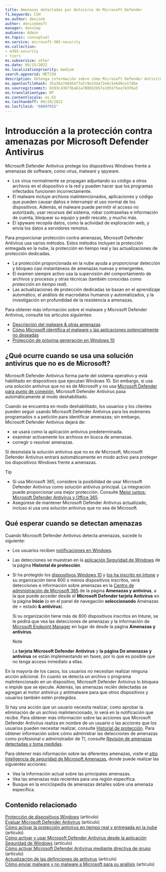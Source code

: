 ```yaml
---
title: Amenazas detectadas por Antivirus de Microsoft Defender
f1.keywords: CSH
ms.author: deniseb
author: denisebmsft
manager: dansimp
audience: Admin
ms.topic: conceptual
ms.service: microsoft-365-security
ms.collection:
- m365-security
- tier1
ms.subservice: other
ms.date: 09/15/2022
ms.localizationpriority: medium
search.appverid: MET150
description: Obtenga información sobre cómo Microsoft Defender Antivirus protege los dispositivos Windows frente a amenazas de software, como virus, malware y spyware.
ms.openlocfilehash: 35a36a74645477afc9e33da72e6c5e6d9ce17dbe
ms.sourcegitcommit: 0283c436f3ba61a708b52b57a1955f5ea74376a3
ms.translationtype: MT
ms.contentlocale: es-ES
ms.lasthandoff: 09/28/2022
ms.locfileid: "68097915"
---
```

# <a name="overview-of-threat-protection-by-microsoft-defender-antivirus"></a>Introducción a la protección contra amenazas por Microsoft Defender Antivirus

Microsoft Defender Antivirus protege los dispositivos Windows frente a amenazas de software, como virus, malware y spyware.

- Los virus normalmente se propagan adjuntando su código a otros archivos en el dispositivo o la red y pueden hacer que los programas infectados funcionen incorrectamente.
- El malware incluye archivos malintencionados, aplicaciones y código que pueden causar daños e interrumpir el uso normal de los dispositivos. Además, el malware puede permitir el acceso no autorizado, usar recursos del sistema, robar contraseñas e información de cuenta, bloquear su equipo y pedir rescate, y mucho más.
- El spyware recopila datos, como la actividad de exploración web, y envía los datos a servidores remotos.
 
Para proporcionar protección contra amenazas, Microsoft Defender Antivirus usa varios métodos. Estos métodos incluyen la protección entregada en la nube, la protección en tiempo real y las actualizaciones de protección dedicadas.

- La protección proporcionada en la nube ayuda a proporcionar detección y bloqueo casi instantáneos de amenazas nuevas y emergentes.
- El examen siempre activo usa la supervisión del comportamiento de archivos y procesos y otras técnicas (también conocidas como *protección en tiempo real*).
- Las actualizaciones de protección dedicadas se basan en el aprendizaje automático, el análisis de macrodatos humanos y automatizados, y la investigación en profundidad de la resistencia a amenazas. 

Para obtener más información sobre el malware y Microsoft Defender Antivirus, consulte los artículos siguientes: 

- [Descripción del malware & otras amenazas](/windows/security/threat-protection/intelligence/understanding-malware)
- [Cómo Microsoft identifica el malware y las aplicaciones potencialmente no deseadas](/windows/security/threat-protection/intelligence/criteria)
- [Protección de próxima generación en Windows 10](/windows/security/threat-protection/microsoft-defender-antivirus/microsoft-defender-antivirus-in-windows-10)

## <a name="what-happens-when-a-non-microsoft-antivirus-solution-is-used"></a>¿Qué ocurre cuando se usa una solución antivirus que no es de Microsoft? 

Microsoft Defender Antivirus forma parte del sistema operativo y está habilitado en dispositivos que ejecutan Windows 10. Sin embargo, si usa una solución antivirus que no es de Microsoft y no usa [Microsoft Defender para punto de conexión](/windows/security/threat-protection/microsoft-defender-atp/microsoft-defender-advanced-threat-protection), Microsoft Defender Antivirus pasa automáticamente al modo deshabilitado.  

Cuando se encuentra en modo deshabilitado, los usuarios y los clientes pueden seguir usando Microsoft Defender Antivirus para los exámenes programados o a petición para identificar amenazas; sin embargo, Microsoft Defender Antivirus dejará de:

- se usará como la aplicación antivirus predeterminada.
- examinar activamente los archivos en busca de amenazas.
- corregir o resolver amenazas.

Si desinstala la solución antivirus que no es de Microsoft, Microsoft Defender Antivirus entrará automáticamente en modo activo para proteger los dispositivos Windows frente a amenazas.

> [!TIP]
> - Si usa Microsoft 365, considere la posibilidad de usar Microsoft Defender Antivirus como solución antivirus principal. La integración puede proporcionar una mejor protección. Consulte [Mejor juntos: Microsoft Defender Antivirus y Office 365](/windows/security/threat-protection/microsoft-defender-antivirus/office-365-microsoft-defender-antivirus).
> - Asegúrese de mantener Microsoft Defender Antivirus actualizado, incluso si usa una solución antivirus que no sea de Microsoft.

## <a name="what-to-expect-when-threats-are-detected"></a>Qué esperar cuando se detectan amenazas

Cuando Microsoft Defender Antivirus detecta amenazas, sucede lo siguiente:

- Los usuarios reciben [notificaciones en Windows](https://support.microsoft.com/windows/8942c744-6198-fe56-4639-34320cf9444e). 
- Las detecciones se muestran en la [aplicación Seguridad de Windows](/windows/security/threat-protection/windows-defender-security-center/windows-defender-security-center) de la página **Historial de protección**.  
- Si ha protegido los [dispositivos Windows 10](../admin/setup/secure-win-10-pcs.md) y [los ha inscrito en Intune](/mem/intune/enrollment/windows-enrollment-methods) y su organización tiene 800 o menos dispositivos inscritos, verá detecciones e información sobre amenazas en la <a href="https://go.microsoft.com/fwlink/p/?linkid=2024339" target="_blank">Centro de administración de Microsoft 365</a> de la página **Amenazas y antivirus**, a la que puede acceder desde el **Microsoft Defender tarjeta Antivirus** en la página **Inicio** (o en el panel de navegación **seleccionando** Amenazas de  >  estado **& antivirus**).

    Si su organización tiene más de 800 dispositivos inscritos en Intune, se le pedirá que vea las detecciones de amenazas y la información de [Microsoft Endpoint Manager](/mem/endpoint-manager-overview) en lugar de desde la página **Amenazas y antivirus**.
 
    > [!NOTE]
    > La **tarjeta Microsoft Defender Antivirus** y **la página De amenazas y antivirus** se están implementando en fases, por lo que es posible que no tenga acceso inmediato a ellas.

En la mayoría de los casos, los usuarios no necesitan realizar ninguna acción adicional. En cuanto se detecta un archivo o programa malintencionado en un dispositivo, Microsoft Defender Antivirus lo bloquea e impide que se ejecute. Además, las amenazas recién detectadas se agregan al motor antivirus y antimalware para que otros dispositivos y usuarios también estén protegidos.  

Si hay una acción que un usuario necesita realizar, como aprobar la eliminación de un archivo malintencionado, lo verá en la notificación que recibe. Para obtener más información sobre las acciones que Microsoft Defender Antivirus realiza en nombre de un usuario o las acciones que los usuarios pueden necesitar realizar, consulte [Historial de protección](https://support.microsoft.com/office/f1e5fd95-09b4-46d1-b8c7-1059a1e09708). Para obtener información sobre cómo administrar las detecciones de amenazas como profesional o administrador de TI, consulte [Revisión de amenazas detectadas y toma medidas](m365bp-review-threats-take-action.md).

Para obtener más información sobre las diferentes amenazas, visite el <a href="https://www.microsoft.com/wdsi/threats" target="_blank">sitio Inteligencia de seguridad de Microsoft Amenazas</a>, donde puede realizar las siguientes acciones: 

- Vea la información actual sobre las principales amenazas.
- Vea las amenazas más recientes para una región específica.
- Busque en la enciclopedia de amenazas detalles sobre una amenaza específica.

## <a name="related-content"></a>Contenido relacionado

[Protección de dispositivos Windows](/misc/m365bp-secure-windows-devices) (artículo)\
[Evaluar Microsoft Defender Antivirus](/windows/security/threat-protection/microsoft-defender-antivirus/evaluate-microsoft-defender-antivirus) (artículo)\
[Cómo activar la protección antivirus en tiempo real y entregada en la nube](/mem/intune/user-help/turn-on-defender-windows#turn-on-real-time-and-cloud-delivered-protection) (artículo)\
[Cómo activar y usar Microsoft Defender Antivirus desde la aplicación Seguridad de Windows](/windows/security/threat-protection/microsoft-defender-antivirus/microsoft-defender-security-center-antivirus) (artículo)\
[Cómo activar Microsoft Defender Antivirus mediante directiva de grupo](/mem/intune/user-help/turn-on-defender-windows#turn-on-windows-defender) (artículo)\
[Actualización de las definiciones de antivirus](/mem/intune/user-help/turn-on-defender-windows#update-your-antivirus-definitions) (artículo)\
[Cómo enviar malware y no malware a Microsoft para su análisis](/microsoft-365/security/office-365-security/submitting-malware-and-non-malware-to-microsoft-for-analysis) (artículo)